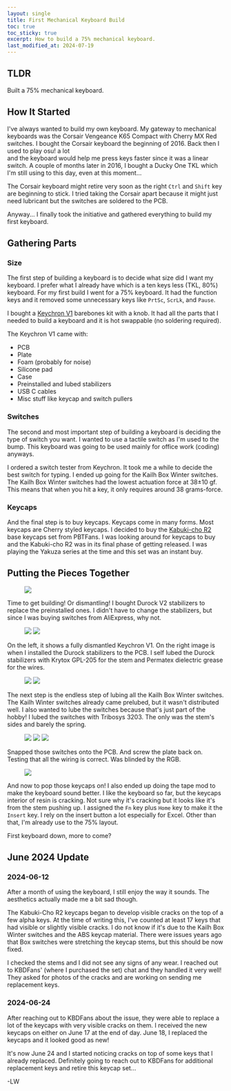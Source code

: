```yaml
---
layout: single
title: First Mechanical Keyboard Build 
toc: true
toc_sticky: true
excerpt: How to build a 75% mechanical keyboard. 
last_modified_at: 2024-07-19
---
```


## TLDR
Built a 75% mechanical keyboard.

## How It Started
I've always wanted to build my own keyboard. 
My gateway to mechanical keyboards was the Corsair Vengeance K65 Compact with Cherry MX Red switches.
I bought the Corsair keyboard the beginning of 2016. 
Back then I used to play osu! a lot  
and the keyboard would help me press keys faster since it was a linear switch. 
A couple of months later in 2016, I bought a Ducky One TKL which I'm still using to this day, even at this moment...

The Corsair keyboard might retire very soon as the right `Ctrl` and `Shift`
key are beginning to stick. I tried taking the Corsair apart because it might just need
lubricant but the switches are soldered to the PCB. 

Anyway... I finally took the initiative and gathered everything to build my first keyboard.

## Gathering Parts

### Size
The first step of building a keyboard is to decide what size did I want my keyboard. 
I prefer what I already have which is a ten keys less (TKL, 80%) keyboard. For my
first build I went for a 75% keyboard. It had the function keys and it removed some
unnecessary keys like `PrtSc`, `ScrLk`, and `Pause`. 

I bought a [Keychron V1](https://www.keychron.com/products/keychron-v1-qmk-via-custom-mechanical-keyboard?variant=40026442629209) 
barebones kit with a knob. It had all the parts that I needed to
build a keyboard and it is hot swappable (no soldering required).

The Keychron V1 came with:
* PCB
* Plate
* Foam (probably for noise)
* Silicone pad
* Case
* Preinstalled and lubed stabilizers 
* USB C cables
* Misc stuff like keycap and switch pullers

### Switches
The second and most important step of building a keyboard is deciding the type of switch you want. 
I wanted to use a tactile switch as I'm used to the bump. This keyboard was 
going to be used mainly for office work (coding) anyways. 

I ordered a switch tester from Keychron. It took me a while to decide the best switch 
for typing. I ended up going for the Kailh Box Winter switches. The Kailh Box Winter 
switches had the lowest actuation force at 38±10 gf. This means that when you hit a key, 
it only requires around 38 grams-force. 

### Keycaps
And the final step is to buy keycaps. Keycaps come in many forms. Most keycaps are
Cherry styled keycaps. I decided to buy the [Kabuki-cho R2](https://kbdfans.com/products/pbtfans-kabuki-cho-r2?variant=41652365918347) 
base keycaps set from PBTFans. 
I was looking around for keycaps to buy and the Kabuki-cho R2 was in its final phase 
of getting released. I was playing the Yakuza series at the time and this set was
an instant buy. 

## Putting the Pieces Together
<figure>
  <img src="https://u.cubeupload.com/lilwon/kb20240507.jpg">
</figure>

Time to get building! Or dismantling! I bought Durock V2 stabilizers to replace the
preinstalled ones. I didn't have to change the stabilizers, but since I was
buying switches from AliExpress, why not.  

<figure class="half">
  <img src="https://u.cubeupload.com/lilwon/kb20240509.jpg">
  <img src="https://u.cubeupload.com/lilwon/kb20240512.jpg">
</figure>

On the left, it shows a fully dismantled Keychron V1. On the right image is when I 
installed the Durock stabilizers to the PCB. I self lubed the Durock stabilizers with
Krytox GPL-205 for the stem and Permatex dielectric grease for the wires. 

<figure class="half">
  <img src="https://u.cubeupload.com/lilwon/kb20240510.jpg">
  <img src="https://u.cubeupload.com/lilwon/kb20240513.jpg">
</figure>

The next step is the endless step of lubing all the Kailh Box Winter switches. 
The Kailh Winter switches already came prelubed, but it wasn't distributed well. 
I also wanted to lube the switches because that's just part of the hobby! I lubed the 
switches with Tribosys 3203. The only was the stem's sides and barely the spring.  

<figure class="third">
  <img src="https://u.cubeupload.com/lilwon/kb20240518.jpg">
  <img src="https://u.cubeupload.com/lilwon/kb20240515.jpg">
  <img src="https://u.cubeupload.com/lilwon/kb20240517.jpg">
</figure>

Snapped those switches onto the PCB. And screw the plate back on. 
Testing that all the wiring is correct. Was blinded by the RGB.

<figure>
  <img src="https://u.cubeupload.com/lilwon/kb20240520.jpg">
</figure>

And now to pop those keycaps on! I also ended up doing the tape mod to make the keyboard sound better. I like the keyboard so far, but the keycaps interior
of resin is cracking. Not sure why it's cracking but it looks like 
it's from the stem pushing up. I assigned the `Fn` key plus `Home` key to make it the 
`Insert` key. I rely on the insert button a lot especially for Excel. Other than that, 
I'm already use to the 75% layout. 

First keyboard down, more to come? 

## June 2024 Update 

### 2024-06-12

After a month of using the keyboard, I still enjoy the way it sounds. The aesthetics actually made me a bit sad though.

The Kabuki-Cho R2 keycaps began to develop visible cracks on the top of a few alpha keys. 
At the time of writing this, I've counted at least 17 keys that had visible or slightly visible cracks. 
I do not know if it's due to the Kailh Box Winter switches and the ABS keycap material. 
There were issues years ago that Box switches were stretching the keycap stems, but this should be now fixed. 

I checked the stems and I did not see any signs of any wear. I reached out to KBDFans' (where I purchased the set) 
chat and they handled it very well! They asked for photos of the cracks and are working on sending me replacement
keys. 

### 2024-06-24

After reaching out to KBDFans about the issue, they were able to replace a lot of the keycaps with very visible cracks on them.
I received the new keycaps on either on June 17 at the end of day. June 18, I replaced the keycaps and it looked good as new! 

It's now June 24 and I started noticing cracks on top of some keys that I already replaced. Definitely going to reach out
to KBDFans for additional replacement keys and retire this keycap set... 

-LW